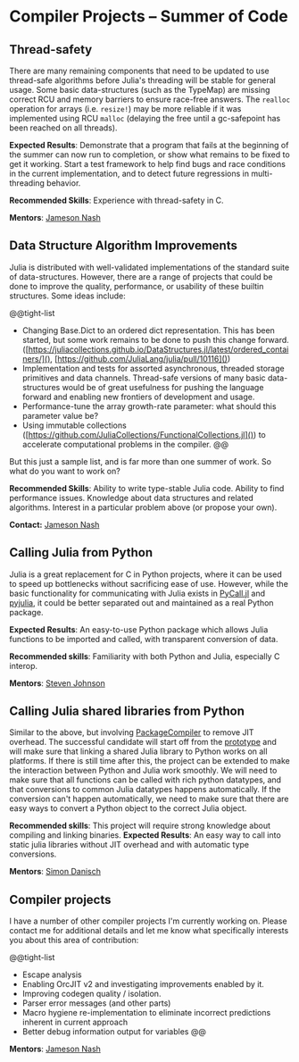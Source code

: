 # Compiler Projects – Summer of Code

## Thread-safety

There are many remaining components that need to be updated to use thread-safe algorithms before Julia's threading will be stable for general usage. Some basic data-structures (such as the TypeMap) are missing correct RCU and memory barriers to ensure race-free answers. The `realloc` operation for arrays (i.e. `resize!`) may be more reliable if it was implemented using RCU `malloc` (delaying the free until a gc-safepoint has been reached on all threads).

**Expected Results**: Demonstrate that a program that fails at the beginning of the summer can now run to completion, or show what remains to be fixed to get it working. Start a test framework to help find bugs and race conditions in the current implementation, and to detect future regressions in multi-threading behavior.

**Recommended Skills**: Experience with thread-safety in C.

**Mentors**: [Jameson Nash](https://github.com/vtjnash)


## Data Structure Algorithm Improvements

Julia is distributed with well-validated implementations of the standard suite of data-structures.
However, there are a range of projects that could be done to improve the quality, performance, or usability of these builtin structures.
Some ideas include:

@@tight-list
- Changing Base.Dict to an ordered dict representation. This has been started, but some work remains to be done to push this change forward. ([https://juliacollections.github.io/DataStructures.jl/latest/ordered_containers/](), [https://github.com/JuliaLang/julia/pull/10116]())
- Implementation and tests for assorted asynchronous, threaded storage primitives and data channels. Thread-safe versions of many basic data-structures would be of great usefulness for pushing the language forward and enabling new frontiers of development and usage.
- Performance-tune the array growth-rate parameter: what should this parameter value be?
- Using immutable collections ([https://github.com/JuliaCollections/FunctionalCollections.jl]()) to accelerate computational problems in the compiler.
@@

But this just a sample list, and is far more than one summer of work. So what do you want to work on?

**Recommended Skills**: Ability to write type-stable Julia code. Ability to find performance issues. Knowledge about data structures and related algorithms. Interest in a particular problem above (or propose your own).

**Contact:** [Jameson Nash](https://github.com/vtjnash)


## Calling Julia from Python

Julia is a great replacement for C in Python projects, where it can be used to speed up bottlenecks without sacrificing ease of use. However, while the basic functionality for communicating with Julia exists in [PyCall.jl](https://github.com/JuliaPy/PyCall.jl) and [pyjulia](https://github.com/jakebolewski/pyjulia), it could be better separated out and maintained as a real Python package.

**Expected Results**: An easy-to-use Python package which allows Julia functions to be imported and called, with transparent conversion of data.

**Recommended skills**: Familiarity with both Python and Julia, especially C interop.

**Mentors**: [Steven Johnson](https://github.com/stevengj)


## Calling Julia shared libraries from Python

Similar to the above, but involving [PackageCompiler](https://github.com/JuliaLang/PackageCompiler.jl) to remove JIT overhead.
The successful candidate will start off from the [prototype](https://github.com/JuliaLang/PackageCompiler.jl/pull/26)
and will make sure that linking a shared Julia library to Python works on all platforms.
If there is still time after this, the project can be extended to make the interaction
between Python and Julia work smoothly.
We will need to make sure that all functions can be called with rich
python datatypes, and that conversions to common Julia datatypes happens automatically.
If the conversion can't happen automatically, we need to make sure that there are easy ways
to convert a Python object to the correct Julia object.

**Recommended skills**: This project will require strong knowledge about compiling and linking binaries.
**Expected Results**: An easy way to call into static julia libraries without JIT overhead and with automatic type conversions.

**Mentors**: [Simon Danisch](https://github.com/SimonDanisch/)


## Compiler projects

I have a number of other compiler projects I'm currently working on. Please contact me for additional details and let me know what specifically interests you about this area of contribution:

@@tight-list
- Escape analysis
- Enabling OrcJIT v2 and investigating improvements enabled by it.
- Improving codegen quality / isolation.
- Parser error messages (and other parts)
- Macro hygiene re-implementation to eliminate incorrect predictions inherent in current approach
- Better debug information output for variables
@@

**Mentors**: [Jameson Nash](https://github.com/vtjnash)
